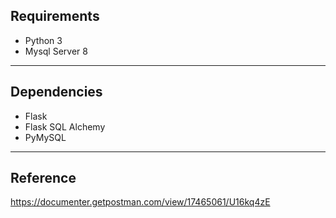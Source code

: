 ## Requirements

- Python 3
- Mysql Server 8

---

## Dependencies

- Flask
- Flask SQL Alchemy
- PyMySQL

---

## Reference
https://documenter.getpostman.com/view/17465061/U16kq4zE